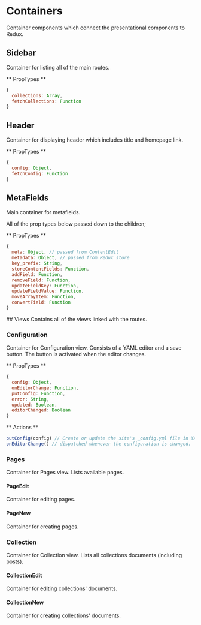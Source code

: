 # Containers
Container components which connect the presentational components to Redux.

## Sidebar
Container for listing all of the main routes.

** PropTypes **
``` javascript
{
  collections: Array,
  fetchCollections: Function
}
```

## Header
Container for displaying header which includes title and homepage link.

** PropTypes **
``` javascript
{
  config: Object,
  fetchConfig: Function
}
```

## MetaFields
Main container for metafields.

All of the prop types below passed down to the children;

** PropTypes **
``` javascript
{
  meta: Object, // passed from ContentEdit
  metadata: Object, // passed from Redux store
  key_prefix: String,
  storeContentFields: Function,
  addField: Function,
  removeField: Function,
  updateFieldKey: Function,
  updateFieldValue: Function,
  moveArrayItem: Function,
  convertField: Function
}
```

## Views
Contains all of the views linked with the routes.

### Configuration
Container for Configuration view. Consists of a YAML editor and a save button.
The button is activated when the editor changes.

** PropTypes **
``` javascript
{
  config: Object,
  onEditorChange: Function,
  putConfig: Function,
  error: String,
  updated: Boolean,
  editorChanged: Boolean
}
```

** Actions **
``` javascript
putConfig(config) // Create or update the site's _config.yml file in YAML
onEditorChange() // dispatched whenever the configuration is changed.
```

### Pages
Container for Pages view. Lists available pages.

#### PageEdit
Container for editing pages.

#### PageNew
Container for creating pages.

### Collection
Container for Collection view. Lists all collections documents (including posts).

#### CollectionEdit
Container for editing collections' documents.

#### CollectionNew
Container for creating collections' documents.
